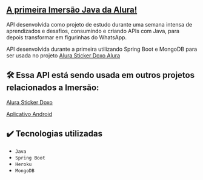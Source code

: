## [A primeira Imersão Java da Alura!](https://youtu.be/WdT90ffB-0Q)

API desenvolvida como projeto de estudo durante uma semana intensa de aprendizados e desafios, consumindo e criando APIs com Java, para depois transformar em figurinhas do WhatsApp.

API desenvolvida durante a primeira utilizando Spring Boot e MongoDB para ser usada no projeto [Alura Sticker Doxo Alura](https://github.com/git-jr/sticker-doxo-alura)

## 🛠️ Essa API está sendo usada em outros projetos relacionados a Imersão:
[Alura Sticker Doxo](https://github.com/git-jr/sticker-doxo-alura)

[Aplicativo Android](https://github.com/git-jr/DevHub/tree/api-alura)

## ✔️ Tecnologias utilizadas
- `Java`
- `Spring Boot`
- `Heroku`
- `MongoDB`
